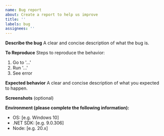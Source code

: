 ```yaml
---
name: Bug report
about: Create a report to help us improve
title: ''
labels: bug
assignees: ''
---
```


**Describe the bug**
A clear and concise description of what the bug is.

**To Reproduce**
Steps to reproduce the behavior:
1. Go to '...'
2. Run '...'
3. See error

**Expected behavior**
A clear and concise description of what you expected to happen.

**Screenshots** (optional)

**Environment (please complete the following information):**
- OS: [e.g. Windows 10]
- .NET SDK: [e.g. 9.0.306]
- Node: [e.g. 20.x]

